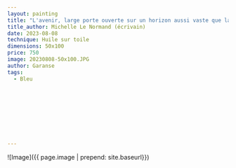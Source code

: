 ```yaml
---
layout: painting
title: "L'avenir, large porte ouverte sur un horizon aussi vaste que la mer." 
title_author: Michelle Le Normand (écrivain)                                                          
date: 2023-08-08
technique: Huile sur toile 
dimensions: 50x100
price: 750
image: 20230808-50x100.JPG
author: Garanse
tags:
  - Bleu
  
  
  
  
  
  
  
  
  
---
```

![Image]({{ page.image | prepend: site.baseurl}})

